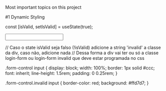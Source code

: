 Most important topics on this project 

#1 Dynamic Styling

const [isValid, setIsValid] = useState(true);

<div className={`login-form ${!isValid ? 'invalid' : ''}`}> 
  <input type="text" onChange={goalInputChangeHandler} />
</div> 

// Caso o state isValid seja falso (!isValid) adicione a string 'invalid' a classe da div, caso não, adicione nada
// Dessa forma a div vai ter ou só a classe login-form ou login-form invalid que deve estar programada no css

.form-control input {
  display: block;
  width: 100%;
  border: 1px solid #ccc;
  font: inherit;
  line-height: 1.5rem;
  padding: 0 0.25rem;
}

.form-control.invalid input {
  border-color: red;
  background: #ffd7d7;
}

